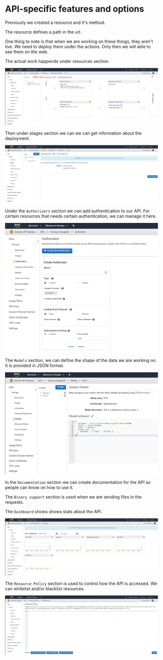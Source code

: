 # API-specific features and options

Previously we created a resource and it's method.

The resource defines a path in the url. 

One thing to note is that when we are working on these things, they aren't live. We need to deploy them under the actions. Only then we will able to see them on the web.

The actual work happends under resources section.

![](../../../images/2019-10-05-09-37-38.png)

Then under stages section we can we can get information about the deployment.

![](../../../images/2019-10-05-09-38-49.png)

Under the `Authorizers` section we can add authentication to our APi. For certain resources that needs certain authentication, we can manage it here.

![](../../../images/2019-10-05-09-41-00.png)

The `Models` section, we can define the shape of the data we are working on. It is provided in JSON format.

![](../../../images/2019-10-05-09-41-32.png)

In the `Documentation` section we can create documentation for the API so people can know on how to use it.

The `Binary support` section is used when we are sending files in the requests.

The `Dashboard` shows shows stats about the API.

![](../../../images/2019-10-05-09-43-49.png)

The `Resource Policy` section is used to control how the API is accessed. We can whitelist and/or blacklist resources.

![](../../../images/2019-10-05-09-44-44.png)